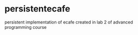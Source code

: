 # persistentecafe
persistent implementation of ecafe created in lab 2 of advanced programming course

